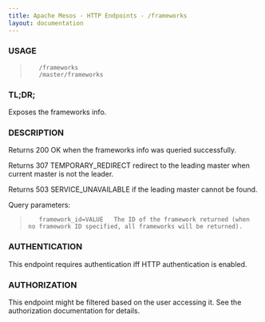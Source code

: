 ```yaml
---
title: Apache Mesos - HTTP Endpoints - /frameworks
layout: documentation
---
```

<!--- This is an automatically generated file. DO NOT EDIT! --->

### USAGE ###
>        /frameworks
>        /master/frameworks

### TL;DR; ###
Exposes the frameworks info.

### DESCRIPTION ###
Returns 200 OK when the frameworks info was queried successfully.

Returns 307 TEMPORARY_REDIRECT redirect to the leading master when
current master is not the leader.

Returns 503 SERVICE_UNAVAILABLE if the leading master cannot be
found.

Query parameters:
>        framework_id=VALUE   The ID of the framework returned (when no framework ID specified, all frameworks will be returned).


### AUTHENTICATION ###
This endpoint requires authentication iff HTTP authentication is
enabled.

### AUTHORIZATION ###
This endpoint might be filtered based on the user accessing it.
See the authorization documentation for details.